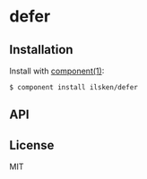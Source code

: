 
# defer

  

## Installation

  Install with [component(1)](http://component.io):

    $ component install ilsken/defer

## API



## License

  MIT
